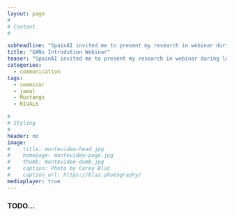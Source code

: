 ```yaml
---
layout: page
#
# Content
#

subheadline: "SpainAI invited me to present my research in webinar during lockdown #StayAtHome"
title: "GANs Introdution Webinar"
teaser: "SpainAI invited me to present my research in webinar during lockdown #StayAtHome ..."
categories:
  - communication
tags:
  - semminar
  - jamal
  - Mustangs
  - RIVALS

#
# Styling
#
header: no
image: 
#    title: montevideo-head.jpg
#    homepage: montevideo-page.jpg
#    thumb: montevideo-dumb.jpg
#    caption: Photo by Corey Blaz
#    caption_url: https://blaz.photography/
mediaplayer: true
---
```


### TODO...